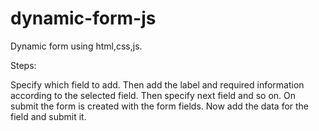 # dynamic-form-js

Dynamic form using html,css,js.


Steps:

Specify which field to add.
Then add the label and required information according to the selected field.
Then specify next field and so on.
On submit the form is created with the form fields. Now add the data for the field and submit it.
